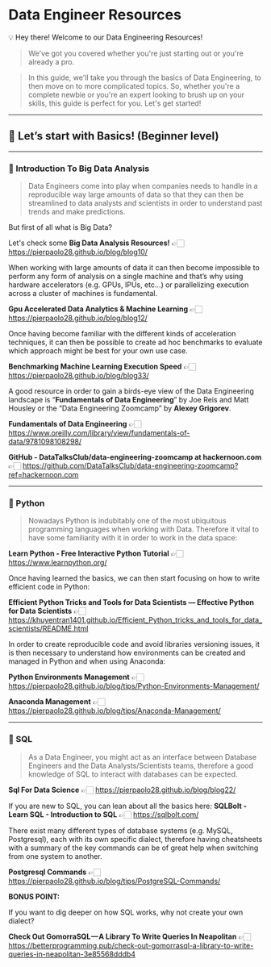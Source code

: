 # Data Engineer Resources

💡 Hey there! Welcome to our Data Engineering Resources!

> We've got you covered whether you're just starting out or you're already a pro. 

> In this guide, we'll take you through the basics of Data Engineering, to then move on to more complicated topics. So, whether you're a complete newbie or you're an expert looking to brush up on your skills, this guide is perfect for you. Let's get started!

---

## 🏁 **Let’s start with** Basics! (Beginner level)

---

### 🚀 Introduction To Big Data Analysis
    
> Data Engineers come into play when companies needs to handle in a reproducible way large amounts of data so that they can then be streamlined to data analysts and scientists in order to understand past trends and make predictions. 

But first of all what is Big Data?

Let's check some **Big Data Analysis Resources!** 👉🏻  https://pierpaolo28.github.io/blog/blog10/

When working with large amounts of data it can then become impossible to perform any form of analysis on a single machine and that’s why using hardware accelerators (e.g. GPUs, IPUs, etc…) or parallelizing execution across a cluster of machines is fundamental.

**Gpu Accelerated Data Analytics & Machine Learning** 👉🏻 https://pierpaolo28.github.io/blog/blog12/

Once having become familiar with the different kinds of acceleration techniques, it can then be possible to create ad hoc benchmarks to evaluate which approach might be best for your own use case. 

**Benchmarking Machine Learning Execution Speed** 👉🏻 https://pierpaolo28.github.io/blog/blog33/

A good resource in order to gain a birds-eye view of the Data Engineering landscape is “**Fundamentals of Data Engineering**” by Joe Reis and Matt Housley or the “Data Engineering Zoomcamp” by **Alexey Grigorev**.

**Fundamentals of Data Engineering** 👉🏻 https://www.oreilly.com/library/view/fundamentals-of-data/9781098108298/

**GitHub - DataTalksClub/data-engineering-zoomcamp at hackernoon.com** 👉🏻 https://github.com/DataTalksClub/data-engineering-zoomcamp?ref=hackernoon.com

---

### 🐍 Python
    
> Nowadays Python is indubitably one of the most ubiquitous programming languages when working with Data. Therefore it vital to have some familiarity with it in order to work in the data space:
    
**Learn Python - Free Interactive Python Tutorial** 👉🏻 https://www.learnpython.org/
    
Once having learned the basics, we can then start focusing on how to write efficient code in Python:
    
**Efficient Python Tricks and Tools for Data Scientists — Effective Python for Data Scientists** 👉🏻 https://khuyentran1401.github.io/Efficient_Python_tricks_and_tools_for_data_scientists/README.html
    
In order to create reproducible code and avoid libraries versioning issues, it is then necessary to understand how environments can be created and managed in Python and when using Anaconda:
    
**Python Environments Management** 👉🏻 https://pierpaolo28.github.io/blog/tips/Python-Environments-Management/
    
**Anaconda Management** 👉🏻 https://pierpaolo28.github.io/blog/tips/Anaconda-Management/
  
---

### 💾 SQL

> As a Data Engineer, you might act as an interface between Database Engineers and the Data Analysts/Scientists teams, therefore a good knowledge of SQL to interact with databases can be expected.

**Sql For Data Science** 👉🏻 https://pierpaolo28.github.io/blog/blog22/

If you are new to SQL, you can lean about all the basics here: **SQLBolt - Learn SQL - Introduction to SQL** 👉🏻 https://sqlbolt.com/

There exist many different types of database systems (e.g. MySQL, Postgresql), each with its own specific dialect, therefore having cheatsheets with a summary of the key commands can be of great help when switching from one system to another.

**Postgresql Commands** 👉🏻 https://pierpaolo28.github.io/blog/tips/PostgreSQL-Commands/

**BONUS POINT:**

If you want to dig deeper on how SQL works, why not create your own dialect?

**Check Out GomorraSQL — A Library To Write Queries In Neapolitan** 👉🏻 https://betterprogramming.pub/check-out-gomorrasql-a-library-to-write-queries-in-neapolitan-3e85568dddb4
